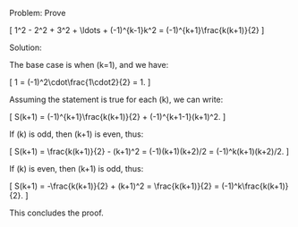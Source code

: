 Problem: Prove

\[
1^2 - 2^2 + 3^2 + \ldots + (-1)^{k-1}k^2 = (-1)^{k+1}\frac{k(k+1)}{2}
\]

Solution:

The base case is when \(k=1\), and we have:

\[
1 = (-1)^2\cdot\frac{1\cdot2}{2} = 1.
\]

Assuming the statement is true for each \(k\), we can write:

\[
S(k+1) = (-1)^{k+1}\frac{k(k+1)}{2} + (-1)^{k+1-1}(k+1)^2.
\]

If \(k\) is odd, then \(k+1\) is even, thus:

\[
S(k+1) = \frac{k(k+1)}{2} - (k+1)^2 = (-1)(k+1)(k+2)/2 = (-1)^k(k+1)(k+2)/2.
\]

If \(k\) is even, then \(k+1\) is odd, thus:

\[
S(k+1) = -\frac{k(k+1)}{2} + (k+1)^2 = \frac{k(k+1)}{2} = (-1)^k\frac{k(k+1)}{2}.
\]

This concludes the proof.
